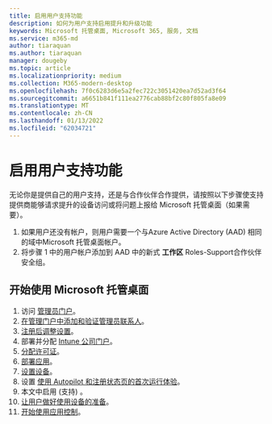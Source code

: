 ```yaml
---
title: 启用用户支持功能
description: 如何为用户支持启用提升和升级功能
keywords: Microsoft 托管桌面, Microsoft 365, 服务, 文档
ms.service: m365-md
author: tiaraquan
ms.author: tiaraquan
manager: dougeby
ms.topic: article
ms.localizationpriority: medium
ms.collection: M365-modern-desktop
ms.openlocfilehash: 7f0c6283d6e5a2fec722c3051420ea7d52ad3f64
ms.sourcegitcommit: a6651b841f111ea2776cab88bf2c80f805fa8e09
ms.translationtype: MT
ms.contentlocale: zh-CN
ms.lasthandoff: 01/13/2022
ms.locfileid: "62034721"
---
```

# <a name="enable-user-support-features"></a>启用用户支持功能

无论你是提供自己的用户支持，还是与合作伙伴合作提供，请按照以下步骤使支持提供商能够请求提升的设备访问或将问题上报给 Microsoft 托管桌面（如果需要）。

1. 如果用户还没有帐户，则用户需要一个与Azure Active Directory (AAD) 相同的域中Microsoft 托管桌面帐户。
2. 将步骤 1 中的用户帐户添加到 AAD 中的新式 **工作区** Roles-Support合作伙伴安全组。

<!--when available, add link to downloadable articles at DLC--> 

## <a name="steps-to-get-started-with-microsoft-managed-desktop"></a>开始使用 Microsoft 托管桌面

1. 访问 [管理员门户](access-admin-portal.md)。
1. [在管理门户中添加和验证管理员联系人](add-admin-contacts.md)。
1. [注册后调整设置](conditional-access.md)。
1. 部署并分配 [Intune 公司门户](company-portal.md)。
1. [分配许可证](assign-licenses.md)。
1. [部署应用](deploy-apps.md)。
1. [设置设备](set-up-devices.md)。
1. 设置 [使用 Autopilot 和注册状态页的首次运行体验](esp-first-run.md)。
1. 本文中启用 (支持) 。
1. [让用户做好使用设备的准备](get-started-devices.md)。
1. [开始使用应用控制](get-started-app-control.md)。